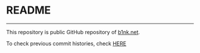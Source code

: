# README

---

This repository is public GitHub repository of [b1nk.net](https://b1nk.net/).

To check previous commit histories, check [HERE](https://github.com/fxxk3rrth4ng/twpf.old/commits/master)
